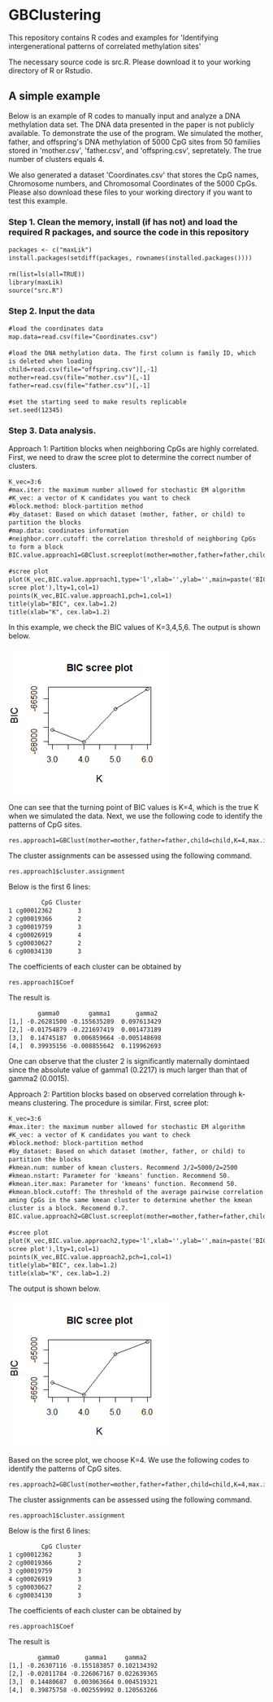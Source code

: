# GBClustering
This repository contains R codes and examples for 'Identifying intergenerational patterns of correlated methylation sites'

The necessary source code is src.R. Please download it to your working directory of R or Rstudio.


## A simple example 
Below is an example of R codes to manually input and analyze a DNA methylation data set. The DNA data presented in the paper is not publicly available. To demonstrate the use of the program. We simulated the mother, father, and offspring's DNA methylation of 5000 CpG sites from 50 families stored in 'mother.csv', 'father.csv', and 'offspring.csv', sepretately. The true number of clusters equals 4.

We also generated a dataset 'Coordinates.csv' that stores the CpG names, Chromosome numbers, and Chromosomal Coordinates of the 5000 CpGs. Please also download these files to your working directory if you want to test this example.

### Step 1. Clean the memory, install (if has not) and load the required R packages, and source the code in this repository  
```
packages <- c("maxLik")
install.packages(setdiff(packages, rownames(installed.packages())))  

rm(list=ls(all=TRUE))
library(maxLik)
source("src.R")
```
### Step 2. Input the data
```
#load the coordinates data
map.data=read.csv(file="Coordinates.csv")

#load the DNA methylation data. The first column is family ID, which is deleted when loading
child=read.csv(file="offspring.csv")[,-1]
mother=read.csv(file="mother.csv")[,-1]
father=read.csv(file="father.csv")[,-1]

#set the starting seed to make results replicable
set.seed(12345)
```

### Step 3. Data analysis. 
Approach 1: Partition blocks when neighboring CpGs are highly correlated.
First, we need to draw the scree plot to determine the correct number of clusters.
```
K_vec=3:6
#max.iter: the maximum number allowed for stochastic EM algorithm
#K_vec: a vector of K candidates you want to check
#block.method: block-partition method
#by_dataset: Based on which dataset (mother, father, or child) to partition the blocks
#map.data: coodinates information
#neighbor.corr.cutoff: the correlation threshold of neighboring CpGs to form a block
BIC.value.approach1=GBClust.screeplot(mother=mother,father=father,child=child,K_vec,max.iter=100,block.method='distance',by_dataset='child',map.data=map.data,neighbor.corr.cutoff=0.7)

#scree plot
plot(K_vec,BIC.value.approach1,type='l',xlab='',ylab='',main=paste('BIC scree plot'),lty=1,col=1)
points(K_vec,BIC.value.approach1,pch=1,col=1)
title(ylab="BIC", cex.lab=1.2)
title(xlab="K", cex.lab=1.2)
```
In this example, we check the BIC values of K=3,4,5,6. The output is shown below.

![Optional Text](https://github.com/abc1m2x3c/GBClustering/blob/master/Approach1.png)

One can see that the turning point of BIC values is K=4, which is the true K when we simulated the data. Next, we use the following code to identify the patterns of CpG sites.
```
res.approach1=GBClust(mother=mother,father=father,child=child,K=4,max.iter=100,block.method='distance',by_dataset='child',map.data=map.data,neighbor.corr.cutoff=0.7)
```
The cluster assignments can be assessed using the following command.
```
res.approach1$cluster.assignment
```
Below is the first 6 lines:
```
         CpG Cluster
1 cg00012362       3
2 cg00019366       2
3 cg00019759       3
4 cg00026919       4
5 cg00030627       2
6 cg00034130       3
```
The coefficients of each cluster can be obtained by
```
res.approach1$Coef
```
The result is
```
        gamma0        gamma1       gamma2
[1,] -0.26281500 -0.155635289  0.097613429
[2,] -0.01754879 -0.221697419  0.001473189
[3,]  0.14745187  0.006859664 -0.005148698
[4,]  0.39935156 -0.008855642  0.119962693
```
One can observe that the cluster 2 is significantly maternally domintaed since the absolute value of gamma1 (0.2217) is much larger than that of gamma2 (0.0015).

Approach 2: Partition blocks based on observed correlation through k-means clustering. The procedure is similar. First, scree plot:
```
K_vec=3:6
#max.iter: the maximum number allowed for stochastic EM algorithm
#K_vec: a vector of K candidates you want to check
#block.method: block-partition method
#by_dataset: Based on which dataset (mother, father, or child) to partition the blocks
#kmean.num: number of kmean clusters. Recommend J/2=5000/2=2500
#kmean.nstart: Parameter for 'kmeans' function. Recommend 50.
#kmean.iter.max: Parameter for 'kmeans' function. Recommend 50.
#kmean.block.cutoff: The threshold of the average pairwise correlation aming CpGs in the same kmean cluster to determine whether the kmean cluster is a block. Recomend 0.7.
BIC.value.approach2=GBClust.screeplot(mother=mother,father=father,child=child,K_vec,max.iter=100,block.method='correlation',by_dataset='child',kmean.num=2500,kmean.nstart=50,kmean.iter.max=50,kmean.block.cutoff=0.7)

#scree plot
plot(K_vec,BIC.value.approach2,type='l',xlab='',ylab='',main=paste('BIC scree plot'),lty=1,col=1)
points(K_vec,BIC.value.approach2,pch=1,col=1)
title(ylab="BIC", cex.lab=1.2)
title(xlab="K", cex.lab=1.2)
```

The output is shown below.

![Optional Text](https://github.com/abc1m2x3c/GBClustering/blob/master/Approach2.png)

Based on the scree plot, we choose K=4. We use the following codes to identify the patterns of CpG sites.
```
res.approach2=GBClust(mother=mother,father=father,child=child,K=4,max.iter=100,block.method='correlation',by_dataset='child',kmean.num=2500,kmean.nstart=50,kmean.iter.max=50,kmean.block.cutoff=0.7)
```
The cluster assignments can be assessed using the following command.
```
res.approach1$cluster.assignment
```
Below is the first 6 lines:
```
         CpG Cluster
1 cg00012362       3
2 cg00019366       2
3 cg00019759       3
4 cg00026919       3
5 cg00030627       2
6 cg00034130       3
```
The coefficients of each cluster can be obtained by
```
res.approach1$Coef
```
The result is
```
        gamma0       gamma1     gamma2
[1,] -0.26307116 -0.155183857 0.102134392
[2,] -0.02011784 -0.226067167 0.022639365
[3,]  0.14480687  0.003063664 0.004519321
[4,]  0.39875758 -0.002559992 0.120563266
```
